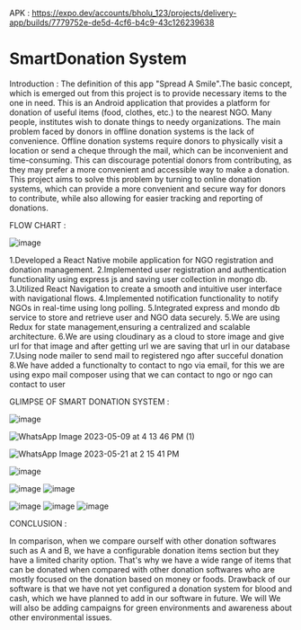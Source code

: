 APK : https://expo.dev/accounts/bholu_123/projects/delivery-app/builds/7779752e-de5d-4cf6-b4c9-43c126239638

# SmartDonation System 
Introduction :
The definition of this app "Spread A Smile".The basic concept, which is emerged out from this project is to provide necessary items to the one in need.
This is an Android application that provides a platform for donation of useful items (food, clothes, etc.) to the nearest NGO. Many people,
institutes wish to donate things to needy organizations. 
The main problem faced by donors in offline donation systems is the lack of convenience. Offline donation systems require donors to physically visit
a location or send a cheque through the mail, which can be inconvenient and time-consuming. This can discourage potential donors from contributing, 
as they may prefer a more convenient and accessible way to make a donation. This project aims to solve this problem by turning to online donation systems,
which can provide a more convenient and secure way for donors to contribute, while also allowing for easier tracking and reporting of donations.


FLOW CHART : 

![image](https://github.com/decodepriyanka/SmartDonation/assets/64683009/f5f8a097-575b-4d2b-9cae-71268deda937)



1.Developed a React Native mobile application for NGO registration and donation management.
2.Implemented user registration and authentication functionality using express js and saving user collection in mongo db.
3.Utilized React Navigation to create a smooth and intuitive user interface with navigational flows.
4.Implemented notification functionality to notify NGOs in real-time using long polling.
5.Integrated express and mondo db service to store and retrieve user and NGO data securely.
5.We are using Redux for state management,ensuring a centralized and scalable architecture.
6.We are using cloudinary as a cloud to store image and give url for that image and after getting url we are saving that url in our database
7.Using node mailer to send mail to registered ngo after succeful donation
8.We have added a functionalty to contact to ngo via email, for this we are using expo mail composer using that we can contact to ngo or ngo can contact to user


GLIMPSE OF SMART DONATION SYSTEM :

![image](https://github.com/decodepriyanka/SmartDonation/assets/64683009/2a607b99-a81b-4303-90ea-50596844d3c1)

![WhatsApp Image 2023-05-09 at 4 13 46 PM (1)](https://github.com/decodepriyanka/SmartDonation/assets/64683009/11d7c2a0-e363-41eb-9be6-30aa5a12dd7c)

![WhatsApp Image 2023-05-21 at 2 15 41 PM](https://github.com/decodepriyanka/SmartDonation/assets/64683009/0e129cb8-a7bc-46ff-96a8-6bd3734a8ffb)


![image](https://github.com/decodepriyanka/SmartDonation/assets/64683009/d2cbb37e-9df9-4043-b78d-51e107ec5cf2)

![image](https://github.com/decodepriyanka/SmartDonation/assets/64683009/b7aa30f8-f04d-4798-8bcd-31acbac2b381)
![image](https://github.com/decodepriyanka/SmartDonation/assets/64683009/457c3895-079b-4d99-984f-4e8251de6ef9)

![image](https://github.com/decodepriyanka/SmartDonation/assets/64683009/565623bc-122e-4c8c-a84e-7e8f8280250f)
![image](https://github.com/decodepriyanka/SmartDonation/assets/64683009/c563e580-b1d9-4365-ab87-7a6e9495b448)
![image](https://github.com/decodepriyanka/SmartDonation/assets/64683009/da4aa07f-e543-476e-bd03-1f08a06ee263)



CONCLUSION : 

In comparison, when we compare ourself with other donation softwares such as A and B, we have a configurable donation items section but they have a limited charity option. That's why we have a wide range of items that can be donated when compared with other donation softwares who are mostly focused on the donation based on money or foods. 
Drawback of our software is that we have not yet configured a donation system for blood and cash, which we have planned to add in our software in future. We will
We will also be adding campaigns for green environments and awareness about other environmental issues.

